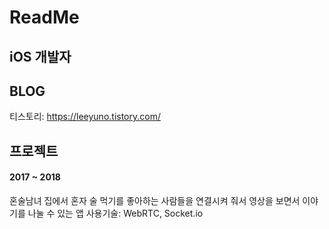 # ReadMe

## iOS 개발자

## BLOG

티스토리: https://leeyuno.tistory.com/

## 프로젝트

#### 2017 ~ 2018

혼술남녀
집에서 혼자 술 먹기를 좋아하는 사람들을 연결시켜 줘서 영상을 보면서 이야기를 나눌 수 있는 앱
사용기술: WebRTC, Socket.io
